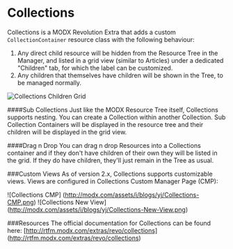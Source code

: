 Collections
===========

Collections is a MODX Revolution Extra that adds a custom `CollectionContainer` resource class with the following behaviour:

1. Any direct child resource will be hidden from the Resource Tree in the Manager, and listed in a grid view (similar to Articles) under a dedicated "Children" tab, for which the label can be customized.
2. Any children that themselves have children will be shown in the Tree, to be managed normally.

![Collections Children Grid](http://modx.com/assets/i/blogs/yj/Collections-Grid-View.png)

####Sub Collections
Just like the MODX Resource Tree itself, Collections supports nesting. You can create a Collection within another Collection. Sub Collection Containers will be displayed in the resource tree and their children will be displayed in the grid view.

####Drag n Drop
You can drag n drop Resources into a Collections container and if they don't have children of their own they will be listed in the grid. If they do have children, they'll just remain in the Tree as usual.

###Custom Views
As of version 2.x, Collections supports customizable views. Views are configured in Collections Custom Manager Page (CMP):

![Collections CMP] (http://modx.com/assets/i/blogs/yj/Collections-CMP.png)
![Collections New View] (http://modx.com/assets/i/blogs/yj/Collections-New-View.png)

###Resources
The official documentation for Collections can be found here: [http://rtfm.modx.com/extras/revo/collections] (http://rtfm.modx.com/extras/revo/collections)
